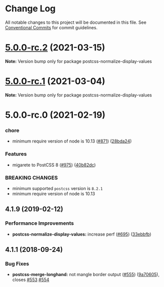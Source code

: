 # Change Log

All notable changes to this project will be documented in this file.
See [Conventional Commits](https://conventionalcommits.org) for commit guidelines.

# [5.0.0-rc.2](https://github.com/cssnano/cssnano/compare/postcss-normalize-display-values@5.0.0-rc.1...postcss-normalize-display-values@5.0.0-rc.2) (2021-03-15)

**Note:** Version bump only for package postcss-normalize-display-values





# [5.0.0-rc.1](https://github.com/cssnano/cssnano/compare/postcss-normalize-display-values@5.0.0-rc.0...postcss-normalize-display-values@5.0.0-rc.1) (2021-03-04)

**Note:** Version bump only for package postcss-normalize-display-values





# 5.0.0-rc.0 (2021-02-19)


### chore

* minimum require version of node is 10.13 ([#871](https://github.com/cssnano/cssnano/issues/871)) ([28bda24](https://github.com/cssnano/cssnano/commit/28bda243e32ce3ba89b3c358a5f78727b3732f11))


### Features

* migarete to PostCSS 8 ([#975](https://github.com/cssnano/cssnano/issues/975)) ([40b82dc](https://github.com/cssnano/cssnano/commit/40b82dca7f53ac02cd4fe62846dec79b898ccb49))


### BREAKING CHANGES

* minimum supported `postcss` version is `8.2.1`
* minimum require version of node is 10.13



## 4.1.9 (2019-02-12)


### Performance Improvements

* **postcss-normalize-display-values:** increase perf ([#695](https://github.com/cssnano/cssnano/issues/695)) ([33ebbfb](https://github.com/cssnano/cssnano/commit/33ebbfb63314d7c2b3670ae047bf92ba2507b7e6))



## 4.1.1 (2018-09-24)


### Bug Fixes

* **postcss-merge-longhand:** not mangle border output ([#555](https://github.com/cssnano/cssnano/issues/555)) ([9a70605](https://github.com/cssnano/cssnano/commit/9a706050b621e7795a9bf74eb7110b5c81804ffe)), closes [#553](https://github.com/cssnano/cssnano/issues/553) [#554](https://github.com/cssnano/cssnano/issues/554)
